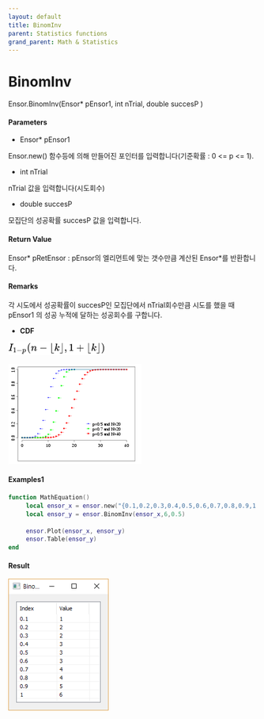```yaml
---
layout: default
title: BinomInv
parent: Statistics functions
grand_parent: Math & Statistics
---
```


# BinomInv

Ensor.BinomInv\(Ensor\* pEnsor1, int nTrial, double succesP \)

#### Parameters

* Ensor\* pEnsor1

Ensor.new\(\) 함수등에 의해 만들어진 포인터를 입력합니다\(기준확률 : 0 &lt;= p &lt;= 1\).

* int nTrial

nTrial 값을 입력합니다\(시도회수\)

* double succesP

모집단의 성공확률 succesP 값을 입력합니다.

#### Return Value

Ensor\* pRetEnsor : pEnsor의 엘리먼트에 맞는 갯수만큼 계산된 Ensor\*를 반환합니다.

#### Remarks

각 시도에서 성공확률이 succesP인 모집단에서 nTrial회수만큼 시도를 했을 때 pEnsor1 의 성공 누적에 달하는 성공회수를 구합니다.

* **CDF**

![](./StatisticsAPI/BinomFunc3.png)

![](./StatisticsAPI/BinomCdfGraph.png)

#### Examples1

```lua
function MathEquation()
     local ensor_x = ensor.new("{0.1,0.2,0.3,0.4,0.5,0.6,0.7,0.8,0.9,1.0}")
     local ensor_y = ensor.BinomInv(ensor_x,6,0.5)

     ensor.Plot(ensor_x, ensor_y)
     ensor.Table(ensor_y)
end
```

#### Result

![](./StatisticsAPI/BinomInvResultTable.png)

